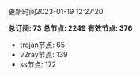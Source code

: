 更新时间2023-01-19 12:27:20

**总订阅: 73**
**总节点: 2249**
**有效节点: 376**
- trojan节点: 65
- v2ray节点: 139
- ss节点: 172
